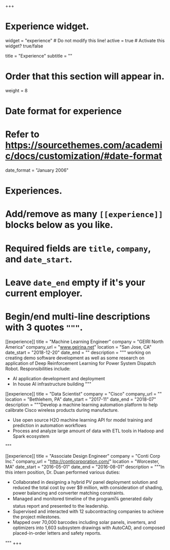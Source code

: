 +++
# Experience widget.
widget = "experience"  # Do not modify this line!
active = true  # Activate this widget? true/false

title = "Experience"
subtitle = ""

# Order that this section will appear in.
weight = 8

# Date format for experience
#   Refer to https://sourcethemes.com/academic/docs/customization/#date-format
date_format = "January 2006"

# Experiences.
#   Add/remove as many `[[experience]]` blocks below as you like.
#   Required fields are `title`, `company`, and `date_start`.
#   Leave `date_end` empty if it's your current employer.
#   Begin/end multi-line descriptions with 3 quotes `"""`.
[[experience]]
  title = "Machine Learning Engineer"
  company = "GEIRI North America"
  company_url = "www.geirina.net"
  location = "San Jose, CA"
  date_start = "2018-12-20"
  date_end = ""
  description = """
  working on creating demo software development as well as some research on application of Deep Reinforcement Learning for Power System Dispatch Robot. 
  Responsibilities include: 
  
  * AI application development and deployment
  * In house AI infrastructure building
  """

[[experience]]
  title = "Data Scientist"
  company = "Cisco"
  company_url = ""
  location = "Bethlehem, PA"
  date_start = "2017-11"
  date_end = "2018-07"
  description = """Develop a machine learning automation platform to help calibrate Cisco wireless products during manufacture. 
  
  * Use open source H2O machine learning API for model training and prediction in automation workflows 
  * Process and analyze large amount of data with ETL tools in Hadoop and Spark ecosystem

  """
   
[[experience]]
  title = "Associate Design Engineer"
  company = "Conti Corp Inc."
  company_url = "http://conticorporation.com/"
  location = "Worcester, MA"
  date_start = "2016-05-01"
  date_end = "2016-08-01"
  description = """In this intern position, Dr. Duan performed various duties: 
  
  *	Collaborated in designing a hybrid PV panel deployment solution and reduced the total cost by over $9 million, with consideration of shading, power balancing and converter matching constraints.
  *	Managed and monitored timeline of the programï¼ generated daily status report and presented to the leadership. 
  *	Supervised and interacted with 12 subcontracting companies to achieve the project milestones. 
  *	Mapped over 70,000 barcodes including solar panels, inverters, and optimizers into 1,603 subsystem drawings with AutoCAD, and composed placed-in-order letters and safety reports. 

  """
+++
